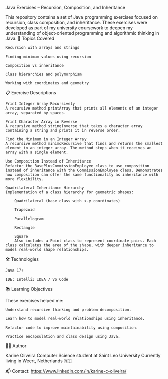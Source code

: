 Java Exercises – Recursion, Composition, and Inheritance

This repository contains a set of Java programming exercises focused on recursion, class composition, and inheritance. 
These exercises were developed as part of my university coursework to deepen my understanding of object-oriented programming and algorithmic thinking in Java.
🧠 Topics Covered

    Recursion with arrays and strings

    Finding minimum values using recursion

    Composition vs inheritance

    Class hierarchies and polymorphism

    Working with coordinates and geometry

📋 Exercise Descriptions

    Print Integer Array Recursively
    A recursive method printArray that prints all elements of an integer array, separated by spaces.

    Print Character Array in Reverse
    A recursive method stringInverse that takes a character array containing a string and prints it in reverse order.

    Find the Minimum in an Integer Array
    A recursive method minimoRecursive that finds and returns the smallest element in an integer array. The method stops when it receives an array with a single element.

    Use Composition Instead of Inheritance
    Refactor the BasePlusCommissionEmployee class to use composition instead of inheritance with the CommissionEmployee class. Demonstrates how composition can offer the same functionality as inheritance with more flexibility.

    Quadrilateral Inheritance Hierarchy
    Implementation of a class hierarchy for geometric shapes:

        Quadrilateral (base class with x-y coordinates)

        Trapezoid

        Parallelogram

        Rectangle

        Square
        Also includes a Point class to represent coordinate pairs. Each class calculates the area of the shape, with deeper inheritance to model real-world shape relationships.

🛠️ Technologies

    Java 17+

    IDE: IntelliJ IDEA / VS Code


📚 Learning Objectives

These exercises helped me:

    Understand recursive thinking and problem decomposition.

    Learn how to model real-world relationships using inheritance.

    Refactor code to improve maintainability using composition.

    Practice encapsulation and class design using Java.

👩‍💻 Author

Karine Oliveira
Computer Science student at Saint Leo University
Currently living in Weert, Netherlands 🇳🇱

📬 Contact:
https://www.linkedin.com/in/karine-c-oliveira/
    
